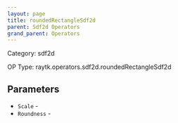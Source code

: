 ```yaml
---
layout: page
title: roundedRectangleSdf2d
parent: Sdf2d Operators
grand_parent: Operators
---
```


Category: sdf2d

OP Type: raytk.operators.sdf2d.roundedRectangleSdf2d

## Parameters

* `Scale` - 
* `Roundness` -
